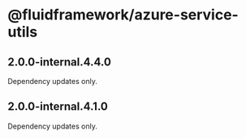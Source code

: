 # @fluidframework/azure-service-utils

## 2.0.0-internal.4.4.0

Dependency updates only.

## 2.0.0-internal.4.1.0

Dependency updates only.
